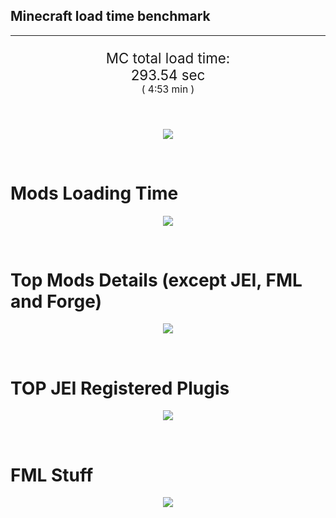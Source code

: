 ## Minecraft load time benchmark


---

<p align="center" style="font-size:160%;">
MC total load time:<br>
293.54 sec
<br>
<sup><sub>(
4:53 min
)</sub></sup>
</p>

<br>


<p align="center">
<img src="https://quickchart.io/chart?w=400&h=30&c={
  type: 'horizontalBar',
  data: {
    datasets: [
      {label:      'MODS:', data: [107.02]},
      {label: 'FML stuff:', data: [186.52]}
    ]
  },
  options: {
    scales: {
      xAxes: [{display: false,stacked: true}],
      yAxes: [{display: false,stacked: true}],
    },
    elements: {rectangle: {borderWidth: 2}},
    legend: {display: false,},
    plugins: {datalabels: {color: 'white',formatter: (value, context) =>
      [context.dataset.label, value].join(' ')
    }}
  }
}"/>
</p>

<br>

# Mods Loading Time
<p align="center">
<img src="https://quickchart.io/chart?w=400&h=300&c={
  type: 'outlabeledPie',
  options: {
    cutoutPercentage: 25,
    plugins: {
      legend: !1,
      outlabels: {
        stretch: 5,
        padding: 1,
        text: (v,i)=>[
          v.labels[v.dataIndex],' ',
          (v.percent*1000|0)/10,
          String.fromCharCode(37)].join('')
      }
    }
  },
  data: {...
`
8f304e   5.01s Astral Sorcery;
813e81   4.94s OpenComputers;
a651a8   3.94s IndustrialCraft 2;
516fa8   3.93s Ender IO;
cd922c   3.58s NuclearCraft;
5161a8   2.68s CraftTweaker2;
495797   9.00s CraftTweaker2 (Script Loading);
213664   2.58s Forestry;
308f7e   2.03s Quark: RotN Edition;
3e8160   2.01s The Twilight Forest;
ba3eb8   2.01s Cyclic;
436e17   1.94s Integrated Dynamics;
3eba85   1.91s Just Enough Magiculture;
a86e51   1.83s Extra Utilities 2;
8f4d30   1.70s Open Terrain Generator;
3eb2ba   1.70s Botania;
8c2ccd   1.63s Immersive Engineering;
5a352c   1.47s Shadowfacts' Forgelin;
3e68ba   1.41s AE2 Unofficial Extended Life;
61176e   1.33s Ice and Fire;
814a3e   1.32s RFTools;
444444  12.56s 11 Other mods;
333333  37.69s 128 'Fast' mods (load 1.0s - 0.1s);
222222   7.82s 299 'Instant' mods (load %3C 0.1s)
`
    .split(';').reduce((a, l) => {
      l.match(/(\w{6}) *(\d*\.\d*)s (.*)/)
      .slice(1).map((a, i) => [[String.fromCharCode(35),a].join(''), parseFloat(a), a][i])
      .forEach((s, i) => 
        [a.datasets[0].backgroundColor, a.datasets[0].data, a.labels][i].push(s)
      );
      return a
    }, {
      labels: [],
      datasets: [{
        backgroundColor: [],
        data: [],
        borderColor: 'rgba(22,22,22,0.3)',
        borderWidth: 1
      }]
    })
  }
}"/>
</p>

<br>

# Top Mods Details (except JEI, FML and Forge)
<p align="center">
<img src="https://quickchart.io/chart?w=400&h=450&c={
  options: {
    scales: {
      xAxes: [{stacked: true}],
      yAxes: [{stacked: true}],
    },
    plugins: {
      datalabels: {
        anchor: 'end',
        align: 'top',
        color: 'white',
        backgroundColor: 'rgba(46, 140, 171, 0.6)',
        borderColor: 'rgba(41, 168, 194, 1.0)',
        borderWidth: 0.5,
        borderRadius: 3,
        padding: 0,
        font: {size:10},
        formatter: (v,ctx) => 
          ctx.datasetIndex!=ctx.chart.data.datasets.length-1 ? null
            : [((ctx.chart.data.datasets.reduce((a,b)=>a- -b.data[ctx.dataIndex],0)*10)|0)/10,'s'].join('')
      },
      colorschemes: {
        scheme: 'office.Damask6'
      }
    }
  },
  type: 'bar',
  data: {...(() => {
    let a = { labels: [], datasets: [] };
`
1: Construction;
2: Loading Resources;
3: PreInitialization;
4: Initialization;
5: InterModComms$IMC;
6: PostInitialization;
7: LoadComplete;
8: ModIdMapping
`
    .split(';')
      .map(l => l.match(/\d: (.*)/).slice(1))
      .forEach(([name]) => a.datasets.push({ label: name, data: [] }));
`
                            1      2      3      4      5      6      7      8  ;
Astral Sorcery          |  0.18|  0.00|  4.25|  0.58|  0.00|  0.00|  0.00|  0.00;
OpenComputers           |  0.14|  0.01|  3.23|  1.57|  0.00|  0.00|  0.00|  0.00;
IndustrialCraft 2       |  0.56|  0.00|  2.95|  0.43|  0.00|  0.00|  0.00|  0.00;
Ender IO                |  1.31|  0.00|  2.43|  0.18|  0.00|  0.00|  0.00|  0.00;
NuclearCraft            |  1.27|  0.00|  2.09|  0.22|  0.00|  0.00|  0.00|  0.00;
CraftTweaker2           |  0.11|  0.00|  2.57|  0.00|  0.00|  0.00|  0.00|  0.00;
Forestry                |  0.30|  0.00|  1.95|  0.33|  0.00|  0.00|  0.00|  0.00;
Quark: RotN Edition     |  0.02|  0.00|  1.95|  0.06|  0.00|  0.00|  0.00|  0.00;
The Twilight Forest     |  0.74|  0.00|  1.17|  0.10|  0.00|  0.00|  0.00|  0.00;
Cyclic                  |  0.05|  0.00|  1.59|  0.37|  0.00|  0.00|  0.00|  0.00;
Integrated Dynamics     |  0.15|  0.00|  1.76|  0.03|  0.00|  0.00|  0.00|  0.00;
Just Enough Magiculture |  0.10|  0.00|  0.00|  1.80|  0.00|  0.00|  0.00|  0.00
`
    .split(';').slice(1)
      .map(l => l.split('|').map(s => s.trim()))
      .forEach(([name, ...arr], i) => {
        a.labels.push(name);
        arr.forEach((v, j) => a.datasets[j].data[i] = v)
      }); return a
  })()}
}"/>
</p>

<br>

# TOP JEI Registered Plugis
<p align="center">
<img src="https://quickchart.io/chart?w=700&c={
  options: {
    elements: { rectangle: { borderWidth: 1 } },
    legend: false
  },
  type: 'horizontalBar',
    data: {...(() => {
      let a = {
        labels: [], datasets: [{
          backgroundColor: 'rgba(0, 99, 132, 0.5)',
          borderColor: 'rgb(0, 99, 132)',
          data: []
        }]
      };
`
  2.84: jeresources.jei.JEIConfig;
  1.20: com.rwtema.extrautils2.crafting.jei.XUJEIPlugin;
  0.61: ic2.jeiIntegration.SubModule;
  0.50: com.buuz135.industrial.jei.JEICustomPlugin;
  0.49: mezz.jei.plugins.vanilla.VanillaPlugin;
  0.48: crazypants.enderio.machines.integration.jei.MachinesPlugin;
  0.31: knightminer.tcomplement.plugin.jei.JEIPlugin;
  0.30: nc.integration.jei.NCJEI;
  0.28: crazypants.enderio.base.integration.jei.JeiPlugin;
  0.27: cofh.thermalexpansion.plugins.jei.JEIPluginTE;
  0.20: com.buuz135.thaumicjei.ThaumcraftJEIPlugin;
  0.14: net.bdew.jeibees.BeesJEIPlugin;
  0.14: ninjabrain.gendustryjei.GendustryJEIPlugin;
  0.10: forestry.factory.recipes.jei.FactoryJeiPlugin;
  0.10: crafttweaker.mods.jei.JEIAddonPlugin;
  1.57: Other 124 Plugins
`
        .split(';')
        .map(l => l.split(':'))
        .forEach(([time, name]) => {
          a.labels.push(name);
          a.datasets[0].data.push(time)
        })
        ; return a
    })()
  }
}"/>
</p>

<br>

# FML Stuff
<p align="center">
<img src="https://quickchart.io/chart?w=500&h=400&c={
  options: {
    rotation: Math.PI,
    cutoutPercentage: 55,
    plugins: {
      legend: !1,
      outlabels: {
        stretch: 5,
        padding: 1,
        text: (v)=>v.labels
      },
      doughnutlabel: {
        labels: [
          {
            text: 'FML stuff:',
            color: 'rgba(128, 128, 128, 0.5)',
            font: {size: 18}
          },
          {
            text: [186.52,'s'].join(''),
            color: 'rgba(128, 128, 128, 1)',
            font: {size: 22}
          }
        ]
      },
    }
  },
  type: 'outlabeledPie',
  data: {...(() => {
    let a = {
      labels: [],
      datasets: [{
        backgroundColor: [],
        data: [],
        borderColor: 'rgba(22,22,22,0.3)',
        borderWidth: 2
      }]
    };
`
993A00   0.46s Loading sounds;
994400   0.50s Loading Resource - SoundHandler;
444444 185.56s Other
`
    .split(';')
      .map(l => l.match(/(\w{6}) *(\d*\.\d*)s (.*)/))
      .forEach(([, col, time, name]) => {
        a.labels.push([name, ' ', time, 's'].join(''));
        a.datasets[0].data.push(parseFloat(time));
        a.datasets[0].backgroundColor.push([String.fromCharCode(35), col].join(''))
      })
      ; return a
  })()}
}"/>
</p>

<br>
